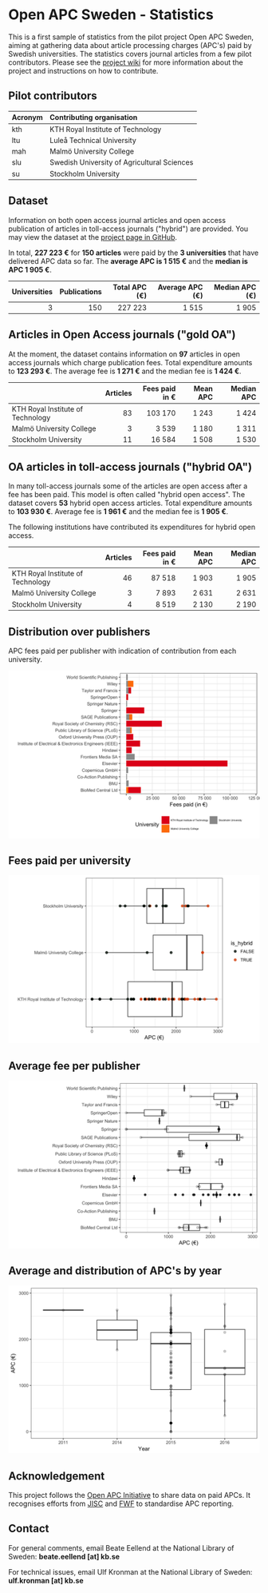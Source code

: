 Open APC Sweden - Statistics
============================

This is a first sample of statistics from the pilot project Open APC
Sweden, aiming at gathering data about article processing charges
(APC's) paid by Swedish universities. The statistics covers journal
articles from a few pilot contributors. Please see the [project
wiki](https://github.com/Kungbib/openapc-se/wiki) for more information
about the project and instructions on how to contribute.

Pilot contributors
------------------

<table>
<thead>
<tr class="header">
<th align="left">Acronym</th>
<th align="left">Contributing organisation</th>
</tr>
</thead>
<tbody>
<tr class="odd">
<td align="left">kth</td>
<td align="left">KTH Royal Institute of Technology</td>
</tr>
<tr class="even">
<td align="left">ltu</td>
<td align="left">Luleå Technical University</td>
</tr>
<tr class="odd">
<td align="left">mah</td>
<td align="left">Malmö University College</td>
</tr>
<tr class="even">
<td align="left">slu</td>
<td align="left">Swedish University of Agricultural Sciences</td>
</tr>
<tr class="odd">
<td align="left">su</td>
<td align="left">Stockholm University</td>
</tr>
</tbody>
</table>

Dataset
-------

Information on both open access journal articles and open access
publication of articles in toll-access journals ("hybrid") are provided.
You may view the dataset at the [project page in
GitHub](https://github.com/Kungbib/openapc-se/blob/master/data/apc_se.csv).

In total, **227 223 €** for **150 articles** were paid by the **3
universities** that have delivered APC data so far. The **average APC is
1 515 €** and the **median is APC 1 905 €**.

<table>
<thead>
<tr class="header">
<th align="right">Universities</th>
<th align="right">Publications</th>
<th align="right">Total APC (€)</th>
<th align="right">Average APC (€)</th>
<th align="right">Median APC (€)</th>
</tr>
</thead>
<tbody>
<tr class="odd">
<td align="right">3</td>
<td align="right">150</td>
<td align="right">227 223</td>
<td align="right">1 515</td>
<td align="right">1 905</td>
</tr>
</tbody>
</table>

Articles in Open Access journals ("gold OA")
--------------------------------------------

At the moment, the dataset contains information on **97** articles in
open access journals which charge publication fees. Total expenditure
amounts to **123 293 €**. The average fee is **1 271 €** and the median
fee is **1 424 €**.

<table>
<thead>
<tr class="header">
<th></th>
<th align="right">Articles</th>
<th align="right">Fees paid in €</th>
<th align="right">Mean APC</th>
<th align="right">Median APC</th>
</tr>
</thead>
<tbody>
<tr class="odd">
<td>KTH Royal Institute of Technology</td>
<td align="right">83</td>
<td align="right">103 170</td>
<td align="right">1 243</td>
<td align="right">1 424</td>
</tr>
<tr class="even">
<td>Malmö University College</td>
<td align="right">3</td>
<td align="right">3 539</td>
<td align="right">1 180</td>
<td align="right">1 311</td>
</tr>
<tr class="odd">
<td>Stockholm University</td>
<td align="right">11</td>
<td align="right">16 584</td>
<td align="right">1 508</td>
<td align="right">1 530</td>
</tr>
</tbody>
</table>

OA articles in toll-access journals ("hybrid OA")
-------------------------------------------------

In many toll-access journals some of the articles are open access after
a fee has been paid. This model is often called "hybrid open access".
The dataset covers **53** hybrid open access articles. Total expenditure
amounts to **103 930 €**. Average fee is **1 961 €** and the median fee
is **1 905 €**.

The following institutions have contributed its expenditures for hybrid
open access.

<table>
<thead>
<tr class="header">
<th></th>
<th align="right">Articles</th>
<th align="right">Fees paid in €</th>
<th align="right">Mean APC</th>
<th align="right">Median APC</th>
</tr>
</thead>
<tbody>
<tr class="odd">
<td>KTH Royal Institute of Technology</td>
<td align="right">46</td>
<td align="right">87 518</td>
<td align="right">1 903</td>
<td align="right">1 905</td>
</tr>
<tr class="even">
<td>Malmö University College</td>
<td align="right">3</td>
<td align="right">7 893</td>
<td align="right">2 631</td>
<td align="right">2 631</td>
</tr>
<tr class="odd">
<td>Stockholm University</td>
<td align="right">4</td>
<td align="right">8 519</td>
<td align="right">2 130</td>
<td align="right">2 190</td>
</tr>
</tbody>
</table>

Distribution over publishers
----------------------------

APC fees paid per publisher with indication of contribution from each
university.

![](figure/apc_publishers_by_units.png)

Fees paid per university
------------------------

![](figure/apc_per_organisation.png)

Average fee per publisher
-------------------------

![](figure/publisher_apcs.png)

Average and distribution of APC's by year
-----------------------------------------

![](figure/apc_avg_per_year.png)

Acknowledgement
---------------

This project follows the [Open APC
Initiative](https://github.com/OpenAPC/openapc-de) to share data on paid
APCs. It recognises efforts from
[JISC](https://www.jisc-collections.ac.uk/Jisc-Monitor/APC-data-collection/)
and
[FWF](https://figshare.com/articles/Austrian_Science_Fund_FWF_Publication_Cost_Data_2014/1378610)
to standardise APC reporting.

Contact
-------

For general comments, email Beate Eellend at the National Library of
Sweden: **beate.eellend \[at\] kb.se**

For technical issues, email Ulf Kronman at the National Library of
Sweden: **ulf.kronman \[at\] kb.se**
